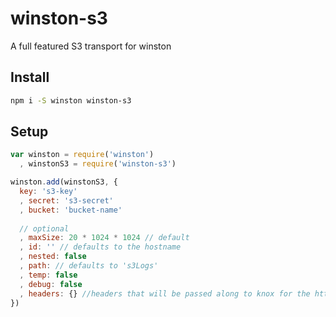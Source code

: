winston-s3
===============

A full featured S3 transport for winston

## Install

```bash
npm i -S winston winston-s3
```

## Setup

```js
var winston = require('winston')
  , winstonS3 = require('winston-s3')

winston.add(winstonS3, {
  key: 's3-key'
  , secret: 's3-secret'
  , bucket: 'bucket-name'
  
  // optional
  , maxSize: 20 * 1024 * 1024 // default
  , id: '' // defaults to the hostname
  , nested: false
  , path: // defaults to 's3Logs'
  , temp: false
  , debug: false
  , headers: {} //headers that will be passed along to knox for the http requests
})

```
